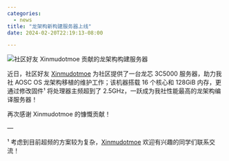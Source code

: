 ```yaml
---
categories:
  - news
title: "龙架构新构建服务器上线"
date: 2024-02-20T22:19:13-08:00

---
```

![社区好友 Xinmudotmoe 贡献的龙架构构建服务器](/assets/coffee-break/20240226/imgs/loongarch64-server-dragonfly.png)

近日，社区好友 [Xinmudotmoe](http://t.me/xm_moe) 为社区提供了一台龙芯 3C5000 服务器，助力我社 AOSC OS 龙架构移植的维护工作；该机器搭载 16 个核心和 128GiB 内存，更通过修改固件¹ 将处理器主频超到了 2.5GHz，一跃成为我社性能最高的龙架构编译服务器！

再次感谢 Xinmudotmoe 的慷慨贡献！

—

¹ 考虑到目前超频的方案较为复杂，[Xinmudotmoe](http://t.me/xm_moe) 欢迎有兴趣的同学们联系交流！

